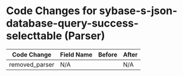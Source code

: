 # Code Changes for sybase-s-json-database-query-success-selecttable (Parser)

| Code Change | Field Name | Before | After |
|-------------|------------|--------|-------|
| removed_parser | N/A |  | N/A |